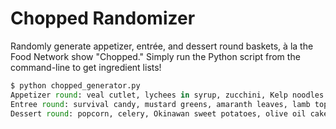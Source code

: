Chopped Randomizer
==================

Randomly generate appetizer, entrée, and dessert round baskets, à la the Food Network show "Chopped." Simply run the Python script from the command-line to get ingredient lists!

```python
$ python chopped_generator.py
Appetizer round: veal cutlet, lychees in syrup, zucchini, Kelp noodles
Entree round: survival candy, mustard greens, amaranth leaves, lamb top round
Dessert round: popcorn, celery, Okinawan sweet potatoes, olive oil cake
```
